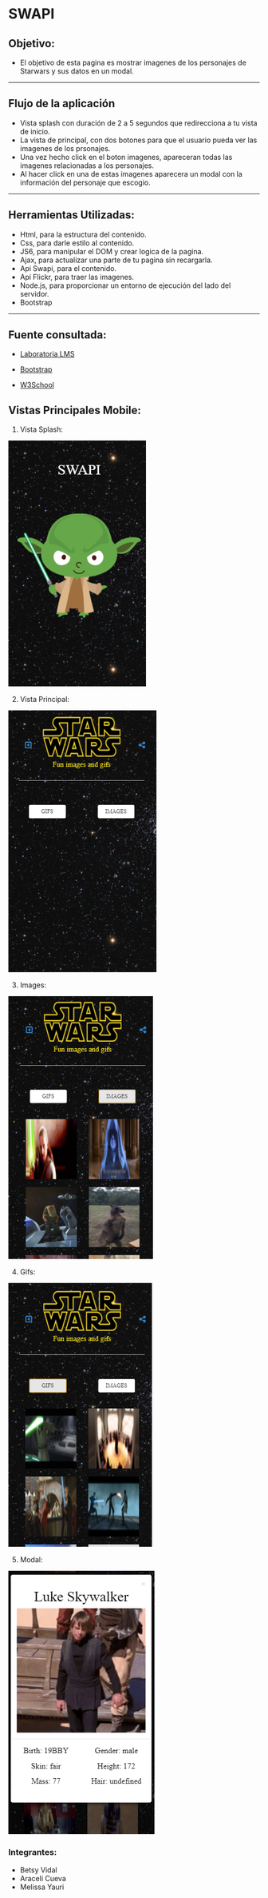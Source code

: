 # SWAPI

## Objetivo:

- El objetivo de esta pagina es mostrar imagenes de los personajes de Starwars y sus datos en un modal. 

___

## Flujo de la aplicación

- Vista splash con duración de 2 a 5 segundos que redirecciona a tu vista de inicio. 
- La vista de principal, con dos botones para que el usuario pueda ver las imagenes de los prsonajes.  
- Una vez hecho click en el boton imagenes, apareceran todas las imagenes relacionadas a los personajes.
- Al hacer click en una de estas imagenes aparecera un modal con la información del personaje que escogio. 
___

## Herramientas Utilizadas:

- Html, para la estructura del contenido.
- Css, para darle estilo al contenido.
- JS6, para manipular el DOM y crear logica de la pagina.
- Ajax, para actualizar una parte de tu pagina sin recargarla.
- Api Swapi, para el contenido.
- Api Flickr, para traer las imagenes.
- Node.js, para proporcionar un entorno de ejecución del lado del servidor.
- Bootstrap

___

## Fuente consultada:

- [Laboratoria LMS](https://lms.laboratoria.la/cohorts/lim-2018-01-bc-js-front-end-developer/courses/spa/02-asynchronous-js-request/00-opening)

- [Bootstrap](https://getbootstrap.com/docs/3.3/css/#forms)

- [W3School](https://www.netconsulting.es/blog/nodejs/)

## Vistas Principales Mobile: 

1. Vista Splash:

![StarwarsSplash](public/assets/images/readme/vista-splash.png)

2. Vista Principal:

![StarwarsSplash](public/assets/images/readme/vita-principal.png)

3. Images:

![StarwarsSplash](public/assets/images/readme/vista-img.png)

4. Gifs:

![StarwarsSplash](public/assets/images/readme/vista-gif.png)

5. Modal:

![StarwarsSplash](public/assets/images/readme/vista-modal.png)

### Integrantes:
- Betsy Vidal
- Araceli Cueva
- Melissa Yauri
 
